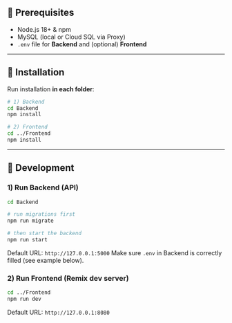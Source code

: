 
## 🚀 Prerequisites

* Node.js 18+ & npm
* MySQL (local or Cloud SQL via Proxy)
* `.env` file for **Backend** and (optional) **Frontend**

---


## 🔧 Installation

Run installation **in each folder**:

```bash
# 1) Backend
cd Backend
npm install

# 2) Frontend
cd ../Frontend
npm install
```

---

## 🧪 Development

### 1) Run Backend (API)

```bash
cd Backend

# run migrations first
npm run migrate

# then start the backend
npm run start
```

Default URL: `http://127.0.0.1:5000`
Make sure `.env` in Backend is correctly filled (see example below).

### 2) Run Frontend (Remix dev server)

```bash
cd ../Frontend
npm run dev
```

Default URL: `http://127.0.0.1:8080`
